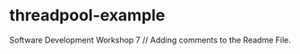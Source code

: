 threadpool-example
==================

Software Development Workshop 7
// Adding comments to the Readme File.
